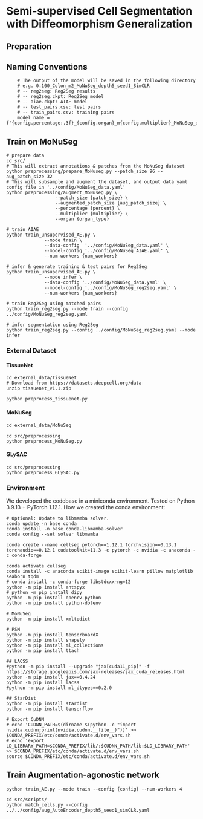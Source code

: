 # Semi-supervised Cell Segmentation with Diffeomorphism Generalization

<!-- [![Twitter](https://img.shields.io/twitter/follow/KrishnaswamyLab.svg?style=social&label=Follow)](https://twitter.com/KrishnaswamyLab)
[![Github Stars](https://img.shields.io/github/stars/ChenLiu-1996/DiffusionSpectralEntropy.svg?style=social&label=Stars)](https://github.com/ChenLiu-1996/DiffusionSpectralEntropy/) -->



## Preparation

## Naming Conventions
```
    # The output of the model will be saved in the following directory
    # e.g. 0.100_Colon_m2_MoNuSeg_depth5_seed1_SimCLR
    # -- reg2seg: Reg2Seg results
    # -- reg2seg.ckpt: Reg2Seg model
    # -- aiae.ckpt: AIAE model
    # -- test_pairs.csv: test pairs
    # -- train_pairs.csv: training pairs
    model_name = f'{config.percentage:.3f}_{config.organ}_m{config.multiplier}_MoNuSeg_depth{config.depth}_seed{config.random_seed}_{config.latent_loss}'
```

## Train on MoNuSeg
```
# prepare data
cd src/
# This will extract annotations & patches from the MoNuSeg dataset
python preprocessing/prepare_MoNuseg.py --patch_size 96 --aug_patch_size 32
# This will subsample and augment the dataset, and output data yaml config file in '../config/MoNuSeg_data.yaml'
python preprocessing/augment_MoNuseg.py \
                  --patch_size {patch_size} \
                  --augmented_patch_size {aug_patch_size} \
                  --percentage {percent} \
                  --multiplier {multiplier} \
                  --organ {organ_type}

# train AIAE
python train_unsupervised_AE.py \
              --mode train \
              --data-config  '../config/MoNuSeg_data.yaml' \
              --model-config '../config/MoNuSeg_AIAE.yaml' \
              --num-workers {num_workers}

# infer & generate training & test pairs for Reg2Seg
python train_unsupervised_AE.py \
              --mode infer \
              --data-config '../config/MoNuSeg_data.yaml' \
              --model-config '../config/MoNuSeg_reg2seg.yaml' \
              --num-workers {num_workers}

# train Reg2Seg using matched pairs
python train_reg2seg.py --mode train --config ../config/MoNuSeg_reg2seg.yaml

# infer segmentation using Reg2Seg
python train_reg2seg.py --config ../config/MoNuSeg_reg2seg.yaml --mode infer

```

### External Dataset

#### TissueNet
```
cd external_data/TissueNet
# Download from https://datasets.deepcell.org/data
unzip tissuenet_v1.1.zip

python preprocess_tissuenet.py
```


#### MoNuSeg
```
cd external_data/MoNuSeg

cd src/preprocessing
python preprocess_MoNuSeg.py
```


#### GLySAC
```
cd src/preprocessing
python preprocess_GLySAC.py
```

### Environment
We developed the codebase in a miniconda environment.
Tested on Python 3.9.13 + PyTorch 1.12.1.
How we created the conda environment:
```
# Optional: Update to libmamba solver.
conda update -n base conda
conda install -n base conda-libmamba-solver
conda config --set solver libmamba

conda create --name cellseg pytorch==1.12.1 torchvision==0.13.1 torchaudio==0.12.1 cudatoolkit=11.3 -c pytorch -c nvidia -c anaconda -c conda-forge

conda activate cellseg
conda install -c anaconda scikit-image scikit-learn pillow matplotlib seaborn tqdm
# conda install -c conda-forge libstdcxx-ng=12
python -m pip install antspyx
# python -m pip install dipy
python -m pip install opencv-python
python -m pip install python-dotenv

# MoNuSeg
python -m pip install xmltodict

# PSM
python -m pip install tensorboardX
python -m pip install shapely
python -m pip install ml_collections
python -m pip install ttach

## LACSS
#python -m pip install --upgrade "jax[cuda11_pip]" -f https://storage.googleapis.com/jax-releases/jax_cuda_releases.html
python -m pip install jax==0.4.24
python -m pip install lacss
#python -m pip install ml_dtypes==0.2.0

## StarDist
python -m pip install stardist
python -m pip install tensorflow

# Export CuDNN
# echo 'CUDNN_PATH=$(dirname $(python -c "import nvidia.cudnn;print(nvidia.cudnn.__file__)"))' >> $CONDA_PREFIX/etc/conda/activate.d/env_vars.sh
# echo 'export LD_LIBRARY_PATH=$CONDA_PREFIX/lib/:$CUDNN_PATH/lib:$LD_LIBRARY_PATH' >> $CONDA_PREFIX/etc/conda/activate.d/env_vars.sh
source $CONDA_PREFIX/etc/conda/activate.d/env_vars.sh

```

## Train Augmentation-agonostic network
```
python train_AE.py --mode train --config {config} --num-workers 4
```



```
cd src/scripts/
python match_cells.py --config ../../config/aug_AutoEncoder_depth5_seed1_simCLR.yaml
```